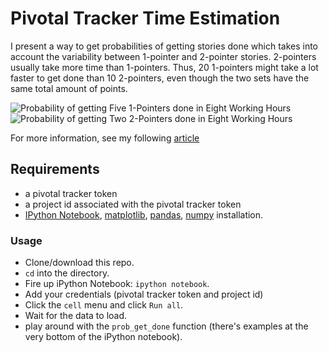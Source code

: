 # Pivotal Tracker Time Estimation

I present a way to get probabilities of getting stories done which takes into
account the variability between 1-pointer and 2-pointer stories. 2-pointers usually
take more time than 1-pointers. Thus, 20 1-pointers might take a lot faster to get
done than 10 2-pointers, even though the two sets have the same total amount
of points.

   <img src="http://edderic.github.io/images/1-point-conv-wself-4-prob-under-hrs-8.png" alt="Probability of getting Five 1-Pointers done in Eight Working Hours">

   <img src="http://edderic.github.io/images/2-point-conv-wself-1-prob-under-hrs-8.png" alt="Probability of getting Two 2-Pointers done in Eight Working Hours">


For more information, see my following [article](http://edderic.github.io/2015/07/12/probability-of-hitting-deadlines-based-on-pivotal-tracker-points.html)

## Requirements

- a pivotal tracker token
- a project id associated with the pivotal tracker token
- [IPython Notebook](http://ipython.org/notebook.html), [matplotlib](http://matplotlib.org/downloads.html), [pandas](http://pandas.pydata.org/pandas-docs/stable/install.html), [numpy](http://docs.scipy.org/doc/numpy/user/install.html) installation.


### Usage

- Clone/download this repo.
- `cd` into the directory.
- Fire up iPython Notebook: `ipython notebook`.
- Add your credentials (pivotal tracker token and project id)
- Click the `cell` menu and click `Run all`.
- Wait for the data to load.
- play around with the `prob_get_done` function (there's examples at the very bottom
of the iPython notebook).
